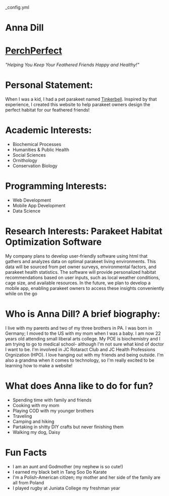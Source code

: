 _config.yml

# Anna Dill

# [PerchPerfect](https://unsplash.com/photos/a-couple-of-birds-sitting-on-top-of-a-tree-branch-r2dOieBZt6c)
  _"Helping You Keep Your Feathered Friends Happy and Healthy!"_

# Personal Statement: 
When I was a kid, I had a pet parakeet named [Tinkerbell](https://t3.ftcdn.net/jpg/08/49/26/80/360_F_849268054_rYtzxkbxvcr6y3F0kz3VskMIJxWVAQN1.jpg). Inspired by that experience, I created this website to help parakeet owners design the perfect habitat for our feathered friends!
 
# Academic Interests:
* Biochemical Processes
* Humanities & Public Health
* Social Sciences
* Ornithology 
* Conservation Biology

# Programming Interests: 
* Web Development
* Mobile App Development
* Data Science

# Research Interests: Parakeet Habitat Optimization Software 
My company plans to develop user-friendly software using html that gathers and analyzes data on optimal parakeet living environments. This data will be sourced from pet owner surveys, environmental factors, and parakeet health statistics. The software will provide personalized habitat recommendations based on user inputs, such as local weather conditions, cage size, and available resources. In the future, we plan to develop a mobile app, enabling parakeet owners to access these insights conveniently while on the go

# Who is Anna Dill? A brief biography:
I live with my parents and two of my three brothers in PA. I was born in Germany; I moved to the US with my mom when I was a baby. I am now 22 years old attending small liberal arts college. My POE is biochemistry and I am trying to go to medical school- although I'm not sure what kind of doctor I want to be. I'm involved in JC Rotaract Club and JC Health Professions Orgnization (HPO). I love hanging out with my friends and being outside. I'm also a grandma when it comes to technology, so I'm really excited to be learning how to make a website!

# What does Anna like to do for fun?
* Spending time with family and friends
* Cooking with my mom
* Playing COD with my younger brothers
* Traveling
* Camping and hiking
* Partaking in shitty DIY crafts but never finishing them
* Walking my dog, Daisy

# Fun Facts
* I am an aunt and Godmother (my nephew is so cute!)
* I earned my black belt in Tang Soo Do Karate
* I'm a Polish-American citizen; my mother and her side of the family are all from Poland
* I played rugby at Juniata College my freshman year

